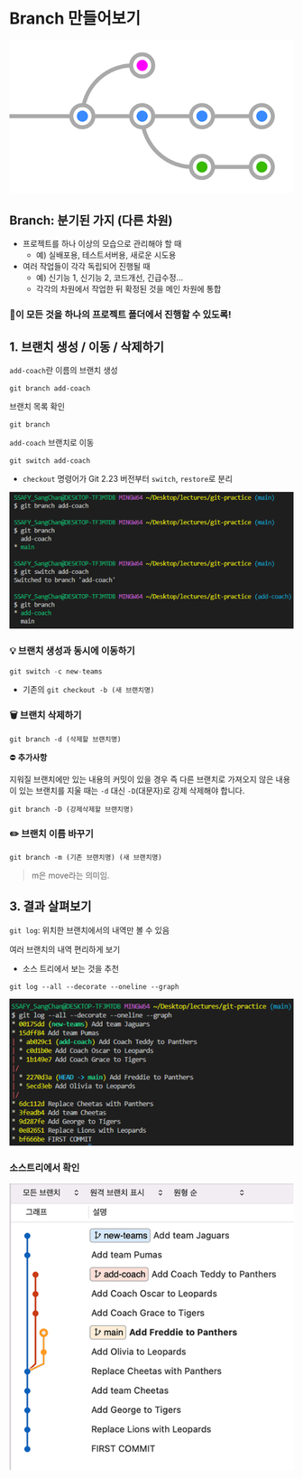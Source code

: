 # Branch 만들어보기

![branches](assets/branches.png)

## **Branch**: 분기된 가지 (다른 차원)

- 프로젝트를 하나 이상의 모습으로 관리해야 할 때
  - 예) 실배포용, 테스트서버용, 새로운 시도용
- 여러 작업들이 각각 독립되어 진행될 때
  - 예) 신기능 1, 신기능 2, 코드개선, 긴급수정...
  - 각각의 차원에서 작업한 뒤 확정된 것을 메인 차원에 통합



### 🎇이 모든 것을 **하나의 프로젝트 폴더**에서 진행할 수 있도록!



## 1. 브랜치 생성 / 이동 / 삭제하기

`add-coach`란 이름의 브랜치 생성

```
git branch add-coach
```

브랜치 목록 확인

```
git branch
```

`add-coach` 브랜치로 이동

```
git switch add-coach
```

- `checkout` 명령어가 Git 2.23 버전부터 `switch`, `restore`로 분리

![image-20221219104250481](assets/image-20221219104250481.png)



### 💡 브랜치 생성과 동시에 이동하기

```python
git switch -c new-teams
```

- 기존의 `git checkout -b (새 브랜치명)`



### 🗑 브랜치 삭제하기

```
git branch -d (삭제할 브랜치명)
```

⛔ **추가사항**

지워질 브랜치에만 있는 내용의 커밋이 있을 경우
즉 다른 브랜치로 가져오지 않은 내용이 있는 브랜치를 지울 때는
`-d` 대신 `-D`(대문자)로 강제 삭제해야 합니다.

```
git branch -D (강제삭제할 브랜치명)
```



### ✏️ 브랜치 이름 바꾸기

```
git branch -m (기존 브랜치명) (새 브랜치명)
```

> m은 move라는 의미임.



## 3. 결과 살펴보기

`git log`: 위치한 브랜치에서의 내역만 볼 수 있음



여러 브랜치의 내역 편리하게 보기

- 소스 트리에서 보는 것을 추천

```
git log --all --decorate --oneline --graph
```

![image-20221219111151222](assets/image-20221219111151222.png)



### 소스트리에서 확인

![3-branches](assets/3-branches.png)